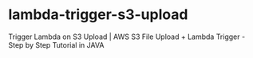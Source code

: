 # lambda-trigger-s3-upload
Trigger Lambda on S3 Upload | AWS S3 File Upload + Lambda Trigger - Step by Step Tutorial in JAVA
